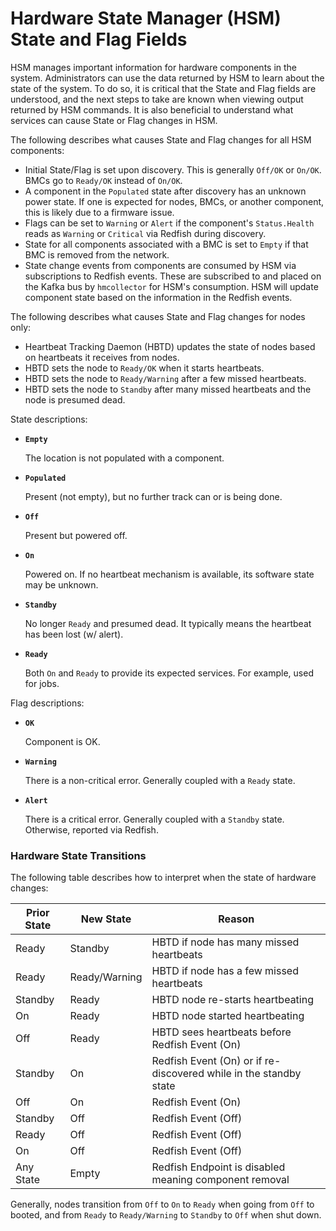 # Hardware State Manager \(HSM\) State and Flag Fields

HSM manages important information for hardware components in the system. Administrators can use the data returned by HSM to learn about the state of the system. To do so, it is critical that the State and Flag fields are understood, and the next steps to take are known when viewing output returned by HSM commands. It is also beneficial to understand what services can cause State or Flag changes in HSM.

The following describes what causes State and Flag changes for all HSM components:

- Initial State/Flag is set upon discovery. This is generally `Off/OK` or `On/OK`. BMCs go to `Ready/OK` instead of `On/OK`.
- A component in the `Populated` state after discovery has an unknown power state. If one is expected for nodes, BMCs, or another component, this is likely due to a firmware issue.
- Flags can be set to `Warning` or `Alert` if the component's `Status.Health` reads as `Warning` or `Critical` via Redfish during discovery.
- State for all components associated with a BMC is set to `Empty` if that BMC is removed from the network.
- State change events from components are consumed by HSM via subscriptions to Redfish events. These are subscribed to and placed on the Kafka bus by `hmcollector` for HSM's consumption. HSM will update component state based on the information in the Redfish events.

The following describes what causes State and Flag changes for nodes only:

- Heartbeat Tracking Daemon \(HBTD\) updates the state of nodes based on heartbeats it receives from nodes.
- HBTD sets the node to `Ready/OK` when it starts heartbeats.
- HBTD sets the node to `Ready/Warning` after a few missed heartbeats.
- HBTD sets the node to `Standby` after many missed heartbeats and the node is presumed dead.

State descriptions:

- **`Empty`**

    The location is not populated with a component.

- **`Populated`**

    Present \(not empty\), but no further track can or is being done.

- **`Off`**

    Present but powered off.

- **`On`**

    Powered on. If no heartbeat mechanism is available, its software state may be unknown.

- **`Standby`**

    No longer `Ready` and presumed dead. It typically means the heartbeat has been lost \(w/ alert\).

- **`Ready`**

    Both `On` and `Ready` to provide its expected services. For example, used for jobs.


Flag descriptions:

- **`OK`**

    Component is OK.

- **`Warning`**

    There is a non-critical error. Generally coupled with a `Ready` state.

- **`Alert`**

    There is a critical error. Generally coupled with a `Standby` state. Otherwise, reported via Redfish.

### Hardware State Transitions

The following table describes how to interpret when the state of hardware changes:

| Prior State | New State     | Reason                                                       |
| ---------   | ------------- | ------------------------------------------------------------ |
| Ready       | Standby       | HBTD if node has many missed heartbeats                      |
| Ready       | Ready/Warning | HBTD if node has a few missed heartbeats                     |
| Standby     | Ready         | HBTD node re-starts heartbeating                             |
| On          | Ready         | HBTD node started heartbeating                               |
| Off         | Ready         | HBTD sees heartbeats before Redfish Event (On)               |
| Standby     | On            | Redfish Event (On) or if re-discovered while in the standby state |
| Off         | On            | Redfish Event (On)                                           |
| Standby     | Off           | Redfish Event (Off)                                          |
| Ready       | Off           | Redfish Event (Off)                                          |
| On          | Off           | Redfish Event (Off)                                          |
| Any State   | Empty         | Redfish Endpoint is disabled meaning component removal       |

Generally, nodes transition from `Off` to `On` to `Ready` when going from `Off` to booted, and from `Ready` to `Ready/Warning` to `Standby` to `Off` when shut down.

